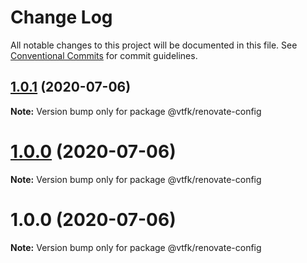 # Change Log

All notable changes to this project will be documented in this file.
See [Conventional Commits](https://conventionalcommits.org) for commit guidelines.

## [1.0.1](https://github.com/vtfk/configs/compare/@vtfk/renovate-config@1.0.0...@vtfk/renovate-config@1.0.1) (2020-07-06)

**Note:** Version bump only for package @vtfk/renovate-config





# [1.0.0](https://github.com/vtfk/configs/compare/@vtfk/renovate-config@1.0.0...@vtfk/renovate-config@1.0.0) (2020-07-06)

**Note:** Version bump only for package @vtfk/renovate-config





# 1.0.0 (2020-07-06)

**Note:** Version bump only for package @vtfk/renovate-config
